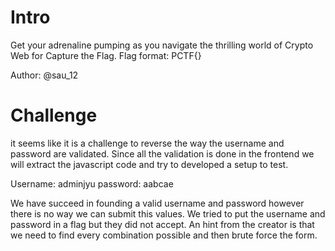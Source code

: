 # Intro

Get your adrenaline pumping as you navigate the thrilling world of Crypto Web for Capture the Flag.
Flag format: PCTF{}

Author: @sau_12

# Challenge

it seems like it is a challenge to reverse the way the username and password are validated. Since all the validation is done in the frontend we will extract the javascript code and try to developed a setup to test. 

Username: adminjyu
password: aabcae

We have succeed in founding a valid username and password however there is no way we can submit this values.
We tried to put the username and password in a flag but they did not accept. An hint from the creator is that we need to find every combination possible and then brute force the form.